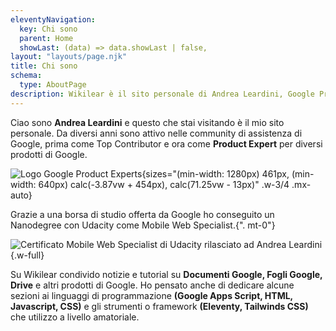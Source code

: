 ```yaml
---
eleventyNavigation:
  key: Chi sono
  parent: Home
  showLast: (data) => data.showLast | false,
layout: "layouts/page.njk"
title: Chi sono
schema:
  type: AboutPage
description: Wikilear è il sito personale di Andrea Leardini, Google Product Expert e web developer.
---
```


Ciao sono **Andrea Leardini** e questo che stai visitando è il mio sito personale. Da diversi anni sono attivo nelle community di assistenza di Google, prima come Top Contributor e ora come **Product Expert** per diversi prodotti di Google.

![Logo Google Product Experts](/images/google-product-experts-logo.png){sizes="(min-width: 1280px) 461px, (min-width: 640px) calc(-3.87vw + 454px), calc(71.25vw - 13px)" .w-3/4 .mx-auto}

Grazie a una borsa di studio offerta da Google ho conseguito un Nanodegree con Udacity come Mobile Web Specialist.{". mt-0"}

![Certificato Mobile Web Specialist di Udacity rilasciato ad Andrea Leardini](/images/andrea-leardini-certificate-nanodegree-mobile-web-specialist-udacity.png){.w-full}

Su Wikilear condivido notizie e tutorial su **Documenti Google, Fogli Google, Drive** e altri prodotti di Google. Ho pensato anche di dedicare alcune sezioni ai linguaggi di programmazione **(Google Apps Script, HTML, Javascript, CSS)** e gli strumenti o framework **(Eleventy, Tailwinds CSS)** che utilizzo a livello amatoriale.
